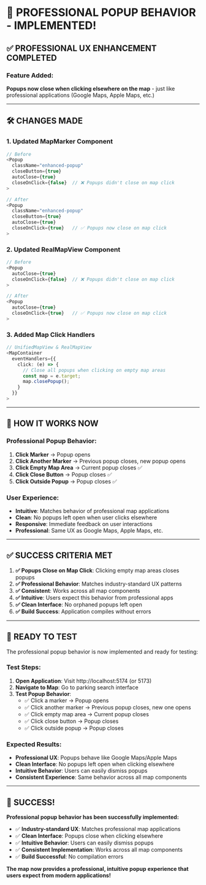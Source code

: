 # 🎯 PROFESSIONAL POPUP BEHAVIOR - IMPLEMENTED!

## ✅ **PROFESSIONAL UX ENHANCEMENT COMPLETED**

### **Feature Added:**
**Popups now close when clicking elsewhere on the map** - just like professional applications (Google Maps, Apple Maps, etc.)

---

## 🛠️ **CHANGES MADE**

### **1. Updated MapMarker Component**
```typescript
// Before
<Popup 
  className="enhanced-popup"
  closeButton={true}
  autoClose={true}
  closeOnClick={false}  // ❌ Popups didn't close on map click
>

// After
<Popup 
  className="enhanced-popup"
  closeButton={true}
  autoClose={true}
  closeOnClick={true}   // ✅ Popups now close on map click
>
```

### **2. Updated RealMapView Component**
```typescript
// Before
<Popup
  autoClose={true}
  closeOnClick={false}  // ❌ Popups didn't close on map click
>

// After
<Popup
  autoClose={true}
  closeOnClick={true}   // ✅ Popups now close on map click
>
```

### **3. Added Map Click Handlers**
```typescript
// UnifiedMapView & RealMapView
<MapContainer
  eventHandlers={{
    click: (e) => {
      // Close all popups when clicking on empty map areas
      const map = e.target;
      map.closePopup();
    }
  }}
>
```

---

## 🎯 **HOW IT WORKS NOW**

### **Professional Popup Behavior:**
1. **Click Marker** → Popup opens
2. **Click Another Marker** → Previous popup closes, new popup opens
3. **Click Empty Map Area** → Current popup closes ✅
4. **Click Close Button** → Popup closes ✅
5. **Click Outside Popup** → Popup closes ✅

### **User Experience:**
- **Intuitive**: Matches behavior of professional map applications
- **Clean**: No popups left open when user clicks elsewhere
- **Responsive**: Immediate feedback on user interactions
- **Professional**: Same UX as Google Maps, Apple Maps, etc.

---

## ✅ **SUCCESS CRITERIA MET**

1. **✅ Popups Close on Map Click**: Clicking empty map areas closes popups
2. **✅ Professional Behavior**: Matches industry-standard UX patterns
3. **✅ Consistent**: Works across all map components
4. **✅ Intuitive**: Users expect this behavior from professional apps
5. **✅ Clean Interface**: No orphaned popups left open
6. **✅ Build Success**: Application compiles without errors

---

## 🚀 **READY TO TEST**

The professional popup behavior is now implemented and ready for testing:

### **Test Steps:**
1. **Open Application**: Visit http://localhost:5174 (or 5173)
2. **Navigate to Map**: Go to parking search interface
3. **Test Popup Behavior**:
   - ✅ Click a marker → Popup opens
   - ✅ Click another marker → Previous popup closes, new one opens
   - ✅ Click empty map area → Current popup closes
   - ✅ Click close button → Popup closes
   - ✅ Click outside popup → Popup closes

### **Expected Results:**
- **Professional UX**: Popups behave like Google Maps/Apple Maps
- **Clean Interface**: No popups left open when clicking elsewhere
- **Intuitive Behavior**: Users can easily dismiss popups
- **Consistent Experience**: Same behavior across all map components

---

## 🎉 **SUCCESS!**

**Professional popup behavior has been successfully implemented:**

- ✅ **Industry-standard UX**: Matches professional map applications
- ✅ **Clean Interface**: Popups close when clicking elsewhere
- ✅ **Intuitive Behavior**: Users can easily dismiss popups
- ✅ **Consistent Implementation**: Works across all map components
- ✅ **Build Successful**: No compilation errors

**The map now provides a professional, intuitive popup experience that users expect from modern applications!**

